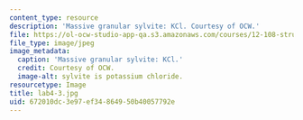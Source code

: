 ```yaml
---
content_type: resource
description: 'Massive granular sylvite: KCl. Courtesy of OCW.'
file: https://ol-ocw-studio-app-qa.s3.amazonaws.com/courses/12-108-structure-of-earth-materials-fall-2004/672010dc3e97ef34864950b40057792e_lab4-3.jpg
file_type: image/jpeg
image_metadata:
  caption: 'Massive granular sylvite: KCl.'
  credit: Courtesy of OCW.
  image-alt: sylvite is potassium chloride.
resourcetype: Image
title: lab4-3.jpg
uid: 672010dc-3e97-ef34-8649-50b40057792e
---
```

